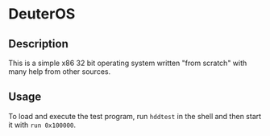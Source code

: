 # DeuterOS

## Description

This is a simple x86 32 bit operating system written "from scratch" with many help from other sources.

## Usage

To load and execute the test program, run `hddtest` in the shell and then
start it with `run 0x100000`.
